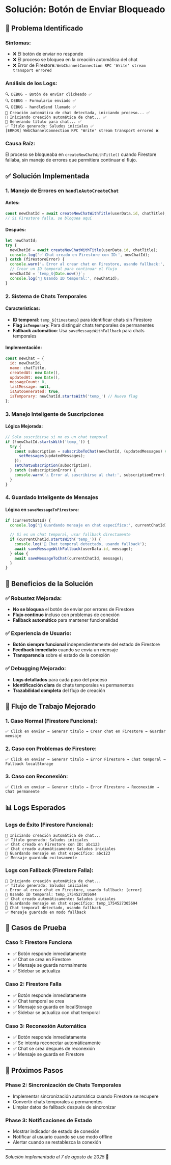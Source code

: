 # Solución: Botón de Enviar Bloqueado

## 🐛 **Problema Identificado**

### Síntomas:
- ❌ El botón de enviar no responde
- ❌ El proceso se bloquea en la creación automática del chat
- ❌ Error de Firestore: `WebChannelConnection RPC 'Write' stream transport errored`

### Análisis de los Logs:
```
🔍 DEBUG - Botón de enviar clickeado ✅
🔍 DEBUG - Formulario enviado ✅
🔍 DEBUG - handleSend llamado ✅
🎯 Creación automática de chat detectada, iniciando proceso... ✅
🚀 Iniciando creación automática de chat... ✅
🎯 Generando título para chat... ✅
✅ Título generado: Saludos iniciales ✅
[ERROR] WebChannelConnection RPC 'Write' stream transport errored ❌
```

### Causa Raíz:
El proceso se bloqueaba en `createNewChatWithTitle()` cuando Firestore fallaba, sin manejo de errores que permitiera continuar el flujo.

## ✅ **Solución Implementada**

### 1. **Manejo de Errores en `handleAutoCreateChat`**

#### Antes:
```javascript
const newChatId = await createNewChatWithTitle(userData.id, chatTitle);
// Si Firestore falla, se bloquea aquí
```

#### Después:
```javascript
let newChatId;
try {
  newChatId = await createNewChatWithTitle(userData.id, chatTitle);
  console.log('✅ Chat creado en Firestore con ID:', newChatId);
} catch (firestoreError) {
  console.warn('⚠️ Error al crear chat en Firestore, usando fallback:', firestoreError);
  // Crear un ID temporal para continuar el flujo
  newChatId = `temp_${Date.now()}`;
  console.log('🔄 Usando ID temporal:', newChatId);
}
```

### 2. **Sistema de Chats Temporales**

#### Características:
- **ID temporal**: `temp_${timestamp}` para identificar chats sin Firestore
- **Flag `isTemporary`**: Para distinguir chats temporales de permanentes
- **Fallback automático**: Usa `saveMessageWithFallback` para chats temporales

#### Implementación:
```javascript
const newChat = {
  id: newChatId,
  name: chatTitle,
  createdAt: new Date(),
  updatedAt: new Date(),
  messageCount: 0,
  lastMessage: null,
  isAutoGenerated: true,
  isTemporary: newChatId.startsWith('temp_') // Nuevo flag
};
```

### 3. **Manejo Inteligente de Suscripciones**

#### Lógica Mejorada:
```javascript
// Solo suscribirse si no es un chat temporal
if (!newChatId.startsWith('temp_')) {
  try {
    const subscription = subscribeToChat(newChatId, (updatedMessages) => {
      setMessages(updatedMessages);
    });
    setChatSubscription(subscription);
  } catch (subscriptionError) {
    console.warn('⚠️ Error al suscribirse al chat:', subscriptionError);
  }
}
```

### 4. **Guardado Inteligente de Mensajes**

#### Lógica en `saveMessageToFirestore`:
```javascript
if (currentChatId) {
  console.log('💾 Guardando mensaje en chat específico:', currentChatId);
  
  // Si es un chat temporal, usar fallback directamente
  if (currentChatId.startsWith('temp_')) {
    console.log('🔄 Chat temporal detectado, usando fallback');
    await saveMessageWithFallback(userData.id, message);
  } else {
    await saveMessageToChat(currentChatId, message);
  }
}
```

## 🎯 **Beneficios de la Solución**

### ✅ **Robustez Mejorada:**
- **No se bloquea** el botón de enviar por errores de Firestore
- **Flujo continuo** incluso con problemas de conexión
- **Fallback automático** para mantener funcionalidad

### ✅ **Experiencia de Usuario:**
- **Botón siempre funcional** independientemente del estado de Firestore
- **Feedback inmediato** cuando se envía un mensaje
- **Transparencia** sobre el estado de la conexión

### ✅ **Debugging Mejorado:**
- **Logs detallados** para cada paso del proceso
- **Identificación clara** de chats temporales vs permanentes
- **Trazabilidad completa** del flujo de creación

## 🔄 **Flujo de Trabajo Mejorado**

### 1. **Caso Normal (Firestore Funciona):**
```
✅ Click en enviar → Generar título → Crear chat en Firestore → Guardar mensaje
```

### 2. **Caso con Problemas de Firestore:**
```
✅ Click en enviar → Generar título → Error Firestore → Chat temporal → Fallback localStorage
```

### 3. **Caso con Reconexión:**
```
✅ Click en enviar → Generar título → Error Firestore → Reconexión → Chat permanente
```

## 📊 **Logs Esperados**

### Logs de Éxito (Firestore Funciona):
```
🚀 Iniciando creación automática de chat...
✅ Título generado: Saludos iniciales
✅ Chat creado en Firestore con ID: abc123
✅ Chat creado automáticamente: Saludos iniciales
💾 Guardando mensaje en chat específico: abc123
✅ Mensaje guardado exitosamente
```

### Logs con Fallback (Firestore Falla):
```
🚀 Iniciando creación automática de chat...
✅ Título generado: Saludos iniciales
⚠️ Error al crear chat en Firestore, usando fallback: [error]
🔄 Usando ID temporal: temp_1754527305694
✅ Chat creado automáticamente: Saludos iniciales
💾 Guardando mensaje en chat específico: temp_1754527305694
🔄 Chat temporal detectado, usando fallback
✅ Mensaje guardado en modo fallback
```

## 🧪 **Casos de Prueba**

### Caso 1: Firestore Funciona
- ✅ Botón responde inmediatamente
- ✅ Chat se crea en Firestore
- ✅ Mensaje se guarda normalmente
- ✅ Sidebar se actualiza

### Caso 2: Firestore Falla
- ✅ Botón responde inmediatamente
- ✅ Chat temporal se crea
- ✅ Mensaje se guarda en localStorage
- ✅ Sidebar se actualiza con chat temporal

### Caso 3: Reconexión Automática
- ✅ Botón responde inmediatamente
- ✅ Se intenta reconectar automáticamente
- ✅ Chat se crea después de reconexión
- ✅ Mensaje se guarda en Firestore

## 🎯 **Próximos Pasos**

### Phase 2: Sincronización de Chats Temporales
- Implementar sincronización automática cuando Firestore se recupere
- Convertir chats temporales a permanentes
- Limpiar datos de fallback después de sincronizar

### Phase 3: Notificaciones de Estado
- Mostrar indicador de estado de conexión
- Notificar al usuario cuando se use modo offline
- Alertar cuando se restablezca la conexión

---

*Solución implementada el 7 de agosto de 2025* 🐾 
